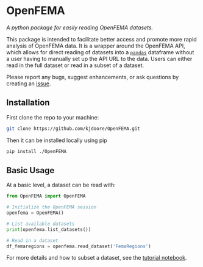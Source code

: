 # OpenFEMA
*A python package for easily reading OpenFEMA datasets.*

This package is intended to facilitate better access and promote more rapid analysis of OpenFEMA data.
It is a wrapper around the OpenFEMA API, which allows for direct reading of datasets into a [`pandas`](https://pandas.pydata.org/pandas-docs/stable/index.html) dataframe without a user having to manually set up the API URL to the data.
Users can either read in the full dataset or read in a subset of a dataset.

Please report any bugs, suggest enhancements, or ask questions by creating an [issue](https://github.com/kjdoore/OpenFEMA/issues).
  
## Installation
First clone the repo to your machine:
```sh
git clone https://github.com/kjdoore/OpenFEMA.git
```
Then it can be installed locally using pip
```sh
pip install ./OpenFEMA
```

## Basic Usage
At a basic level, a dataset can be read with:

```python
from OpenFEMA import OpenFEMA

# Initialize the OpenFEMA session
openfema = OpenFEMA()

# List available datasets
print(openfema.list_datasets())

# Read in a dataset
df_femaregions = openfema.read_dataset('FemaRegions')
```

For more details and how to subset a dataset, see the [tutorial notebook](https://github.com/kjdoore/OpenFEMA/blob/main/examples/tutorial.ipynb).
